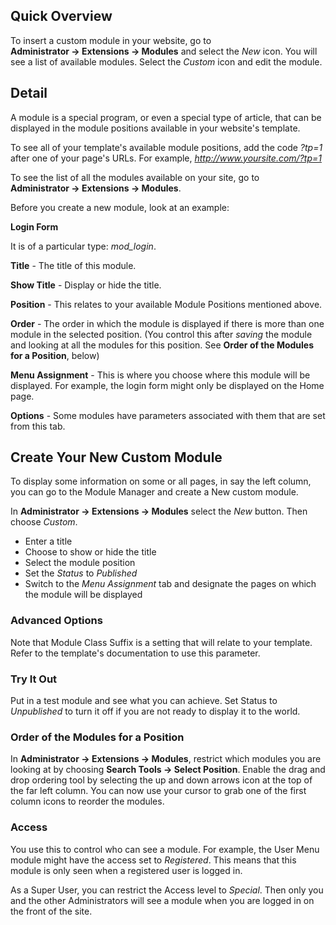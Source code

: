 <!-- Filename: How_do_you_create_a_custom_module%3F / Display title: How do you create a custom module? -->

## Quick Overview

To insert a custom module in your website, go to
**Administrator **→** Extensions **→** Modules** and select the *New*
icon. You will see a list of available modules. Select the *Custom* icon
and edit the module.

## Detail

A module is a special program, or even a special type of article, that
can be displayed in the module positions available in your website's
template.

To see all of your template's available module positions, add the code
*?tp=1* after one of your page's URLs. For example,
*http://www.yoursite.com/?tp=1*

To see the list of all the modules available on your site, go to
**Administrator **→** Extensions **→** Modules**.

Before you create a new module, look at an example:

**Login Form**

It is of a particular type: *mod_login*.

**Title** - The title of this module.

**Show Title** - Display or hide the title.

**Position** - This relates to your available Module Positions mentioned
above.

**Order** - The order in which the module is displayed if there is more
than one module in the selected position. (You control this after
*saving* the module and looking at all the modules for this position.
See **Order of the Modules for a Position**, below)

**Menu Assignment** - This is where you choose where this module will be
displayed. For example, the login form might only be displayed on the
Home page.

**Options** - Some modules have parameters associated with them that are
set from this tab.

## Create Your New Custom Module

To display some information on some or all pages, in say the left
column, you can go to the Module Manager and create a New custom module.

In **Administrator **→** Extensions **→** Modules** select the *New*
button. Then choose *Custom*.

- Enter a title
- Choose to show or hide the title
- Select the module position
- Set the *Status* to *Published*
- Switch to the *Menu Assignment* tab and designate the pages on which
  the module will be displayed

### Advanced Options

Note that Module Class Suffix is a setting that will relate to your
template. Refer to the template's documentation to use this parameter.

### Try It Out

Put in a test module and see what you can achieve. Set Status to
*Unpublished* to turn it off if you are not ready to display it to the
world.

### Order of the Modules for a Position

In **Administrator **→** Extensions **→** Modules**, restrict which
modules you are looking at by choosing **Search Tools **→** Select
Position**. Enable the drag and drop ordering tool by selecting the up
and down arrows icon at the top of the far left column. You can now use
your cursor to grab one of the first column icons to reorder the
modules.

### Access

You use this to control who can see a module. For example, the User Menu
module might have the access set to *Registered*. This means that this
module is only seen when a registered user is logged in.

As a Super User, you can restrict the Access level to *Special*. Then
only you and the other Administrators will see a module when you are
logged in on the front of the site.
